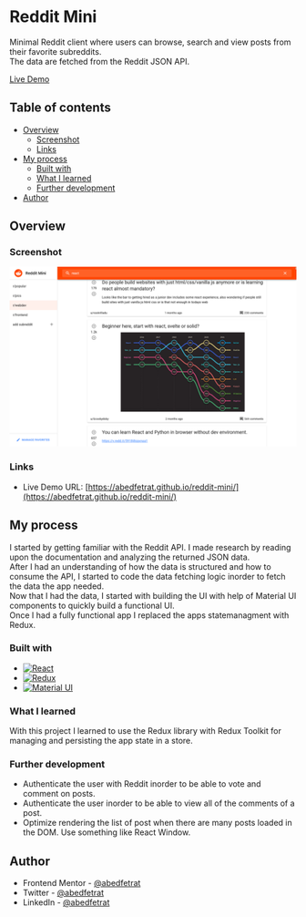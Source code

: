 # Reddit Mini 

Minimal Reddit client where users can browse, search and view posts from their favorite subreddits.
<br />
The data are fetched from the Reddit JSON API. 

[Live Demo](https://abedfetrat.github.io/reddit-mini/)

## Table of contents

- [Overview](#overview)
  - [Screenshot](#screenshot)
  - [Links](#links)
- [My process](#my-process)
  - [Built with](#built-with)
  - [What I learned](#what-i-learned)
  - [Further development](#further-development)
- [Author](#author)

## Overview

### Screenshot

![](screenshot.png)

### Links

- Live Demo URL: [https://abedfetrat.github.io/reddit-mini/](https://abedfetrat.github.io/reddit-mini/)

## My process

I started by getting familiar with the Reddit API. I made research by reading upon the documentation and analyzing the returned JSON data. <br />
After I had an understanding of how the data is structured and how to consume the API, I started to code the data fetching logic inorder to fetch the data the app needed. <br />
Now that I had the data, I started with building the UI with help of Material UI components to quickly build a functional UI. <br />
Once I had a fully functional app I replaced the apps statemanagment with Redux.  

### Built with

- [![React](https://img.shields.io/badge/React-20232A?style=for-the-badge&logo=react&logoColor=61DAFB)](https://reactjs.org/)
- [![Redux](https://img.shields.io/badge/Redux-593D88?style=for-the-badge&logo=redux&logoColor=white)](https://redux.js.org/)
- [![Material UI](https://img.shields.io/badge/Material%20UI-007FFF?style=for-the-badge&logo=mui&logoColor=white)](https://mui.com/)

### What I learned

With this project I learned to use the Redux library with Redux Toolkit for managing and persisting the app state in a store. 

### Further development

- Authenticate the user with Reddit inorder to be able to vote and comment on posts. 
- Authenticate the user inorder to be able to view all of the comments of a post. 
- Optimize rendering the list of post when there are many posts loaded in the DOM. Use something like React Window.  

## Author

- Frontend Mentor - [@abedfetrat](https://www.frontendmentor.io/profile/abedfetrat)
- Twitter - [@abedfetrat](https://www.twitter.com/abedfetrat)
- LinkedIn - [@abedfetrat](https://www.linkedin.com/in/abedfetrat)